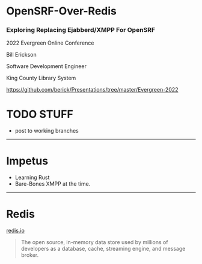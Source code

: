 # OpenSRF-Over-Redis

### Exploring Replacing Ejabberd/XMPP For OpenSRF

2022 Evergreen Online Conference

Bill Erickson

Software Development Engineer

King County Library System

https://github.com/berick/Presentations/tree/master/Evergreen-2022

# TODO STUFF

* post to working branches

---

# Impetus

* Learning Rust
* Bare-Bones XMPP at the time.

---

# Redis

[redis.io](https://redis.io/)

> The open source, in-memory data store used by millions of developers as a 
> database, cache, streaming engine, and message broker.



